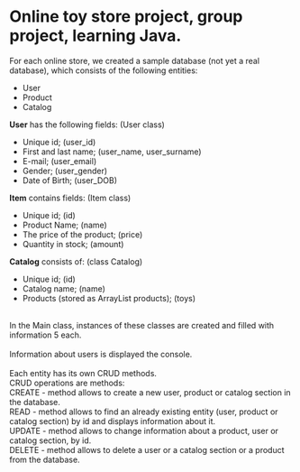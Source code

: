 # Online toy store project, group project, learning Java.
For each online store, we created a sample database (not yet a real database), which consists of the following entities: <br>
- User <br>
- Product <br>
- Catalog <br>

<b>User</b> has the following fields: (User class) <br>
- Unique id; (user_id) <br>
- First and last name; (user_name, user_surname) <br>
- E-mail; (user_email) <br>
- Gender; (user_gender) <br>
- Date of Birth; (user_DOB) <br>

<b>Item</b> contains fields: (Item class)<br>
- Unique id; (id) <br>
- Product Name; (name) <br>
- The price of the product; (price) <br>
- Quantity in stock; (amount) <br>

<b>Catalog</b> consists of: (class Catalog) <br>
- Unique id; (id) <br>
- Catalog name; (name) <br>
- Products (stored as ArrayList<Product> products); (toys) <br>
<br>
In the Main class, instances of these classes are created and filled with information 5 each. <br>
<br>
Information about users is displayed the console. <br>
<br>
Each entity has its own CRUD methods. <br>
CRUD operations are methods: <br>
CREATE - method allows to create a new user, product or catalog section in the database. <br>
READ - method allows to find an already existing entity (user, product or catalog section) by id and displays information about it. <br>
UPDATE - method allows to change information about a product, user or catalog section, by id. <br>
DELETE - method allows to delete a user or a catalog section or a product from the database. <br>
<br>
